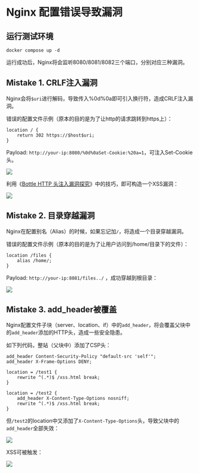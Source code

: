 # Nginx 配置错误导致漏洞

## 运行测试环境

```
docker compose up -d
```

运行成功后，Nginx将会监听8080/8081/8082三个端口，分别对应三种漏洞。

## Mistake 1. CRLF注入漏洞

Nginx会将`$uri`进行解码，导致传入%0d%0a即可引入换行符，造成CRLF注入漏洞。

错误的配置文件示例（原本的目的是为了让http的请求跳转到https上）：

```
location / {
    return 302 https://$host$uri;
}
```

Payload: `http://your-ip:8080/%0d%0aSet-Cookie:%20a=1`，可注入Set-Cookie头。

![](5.png)  

利用《[Bottle HTTP 头注入漏洞探究](https://www.leavesongs.com/PENETRATION/bottle-crlf-cve-2016-9964.html)》中的技巧，即可构造一个XSS漏洞：

![](1.png)

## Mistake 2. 目录穿越漏洞

Nginx在配置别名（Alias）的时候，如果忘记加`/`，将造成一个目录穿越漏洞。

错误的配置文件示例（原本的目的是为了让用户访问到/home/目录下的文件）：

```
location /files {
    alias /home/;
}
```

Payload: `http://your-ip:8081/files../` ，成功穿越到根目录：

![](2.png)

## Mistake 3. add_header被覆盖

Nginx配置文件子块（server、location、if）中的`add_header`，将会覆盖父块中的`add_header`添加的HTTP头，造成一些安全隐患。

如下列代码，整站（父块中）添加了CSP头：

```
add_header Content-Security-Policy "default-src 'self'";
add_header X-Frame-Options DENY;

location = /test1 {
    rewrite ^(.*)$ /xss.html break;
}

location = /test2 {
    add_header X-Content-Type-Options nosniff;
    rewrite ^(.*)$ /xss.html break;
}
```

但`/test2`的location中又添加了`X-Content-Type-Options`头，导致父块中的`add_header`全部失效：

![](3.png)

XSS可被触发：

![](4.png)
